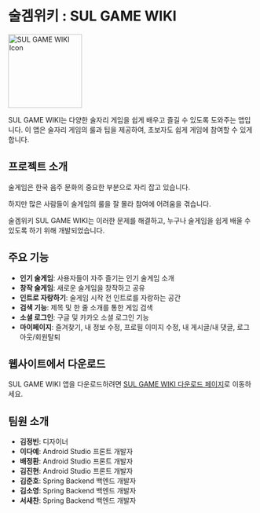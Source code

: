 # 술겜위키 : SUL GAME WIKI

<img src="http://220.85.169.165/sul-game/images/sul-game-icon.png" alt="SUL GAME WIKI Icon" width="150">

SUL GAME WIKI는 다양한 술자리 게임을 쉽게 배우고 즐길 수 있도록 도와주는 앱입니다. 이 앱은 술자리 게임의 룰과 팁을 제공하여, 초보자도 쉽게 게임에 참여할 수 있게 합니다.

## 프로젝트 소개

술게임은 한국 음주 문화의 중요한 부분으로 자리 잡고 있습니다. 

하지만 많은 사람들이 술게임의 룰을 잘 몰라 참여에 어려움을 겪습니다. 

술겜위키 SUL GAME WIKI는 이러한 문제를 해결하고, 누구나 술게임을 쉽게 배울 수 있도록 하기 위해 개발되었습니다.

## 주요 기능

- **인기 술게임**: 사용자들이 자주 즐기는 인기 술게임 소개
- **창작 술게임**: 새로운 술게임을 창작하고 공유
- **인트로 자랑하기**: 술게임 시작 전 인트로를 자랑하는 공간
- **검색 기능**: 제목 및 한 줄 소개를 통한 게임 검색
- **소셜 로그인**: 구글 및 카카오 소셜 로그인 기능
- **마이페이지**: 즐겨찾기, 내 정보 수정, 프로필 이미지 수정, 내 게시글/내 댓글, 로그아웃/회원탈퇴

## 웹사이트에서 다운로드

SUL GAME WIKI 앱을 다운로드하려면 [SUL GAME WIKI 다운로드 페이지](http://220.85.169.165/sul-game)로 이동하세요.

## 팀원 소개

- **김정빈**: 디자이너
- **이다예**: Android Studio 프론트 개발자
- **배정환**: Android Studio 프론트 개발자
- **김진현**: Android Studio 프론트 개발자
- **김준호**: Spring Backend 백엔드 개발자
- **김소영**: Spring Backend 백엔드 개발자
- **서새찬**: Spring Backend 백엔드 개발자


